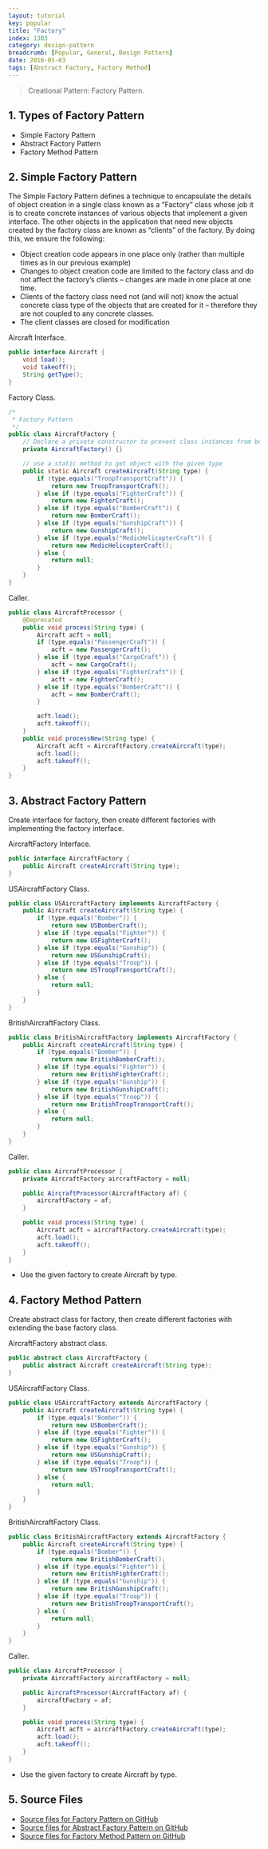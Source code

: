 ```yaml
---
layout: tutorial
key: popular
title: "Factory"
index: 1303
category: design-pattern
breadcrumb: [Popular, General, Design Pattern]
date: 2016-05-03
tags: [Abstract Factory, Factory Method]
---
```


> Creational Pattern: Factory Pattern.

## 1. Types of Factory Pattern
* Simple Factory Pattern
* Abstract Factory Pattern
* Factory Method Pattern

## 2. Simple Factory Pattern
The Simple Factory Pattern defines a technique to encapsulate the details of object creation in a single class known as a “Factory” class whose job it is to create concrete instances of various objects that implement a given interface. The other objects in the application that need new objects created by the factory class are known as “clients” of the factory.
By doing this, we ensure the following:
* Object creation code appears in one place only (rather than multiple times as in our previous example)
* Changes to object creation code are limited to the factory class and do not affect the factory’s clients – changes are made in one place at one time.
* Clients of the factory class need not (and will not) know the actual concrete class type of the objects that are created for it – therefore they are not coupled to any concrete classes.
* The client classes are closed for modification

Aircraft Interface.
```java
public interface Aircraft {
    void load();
    void takeoff();
    String getType();
}
```
Factory Class.
```java
/*
 * Factory Pattern
 */
public class AircraftFactory {
    // Declare a private constructor to prevent class instances from being created in any other places
    private AircraftFactory() {}

    // use a static method to get object with the given type
    public static Aircraft createAircraft(String type) {
        if (type.equals("TroopTransportCraft")) {
            return new TroopTransportCraft();
        } else if (type.equals("FighterCraft")) {
            return new FighterCraft();
        } else if (type.equals("BomberCraft")) {
            return new BomberCraft();
        } else if (type.equals("GunshipCraft")) {
            return new GunshipCraft();
        } else if (type.equals("MedicHelicopterCraft")) {
            return new MedicHelicopterCraft();
        } else {
            return null;
        }
    }
}
```
Caller.
```java
public class AircraftProcessor {
    @Deprecated
    public void process(String type) {
        Aircraft acft = null;
        if (type.equals("PassengerCraft")) {
            acft = new PassengerCraft();
        } else if (type.equals("CargoCraft")) {
            acft = new CargoCraft();
        } else if (type.equals("FighterCraft")) {
            acft = new FighterCraft();
        } else if (type.equals("BomberCraft")) {
            acft = new BomberCraft();
        }

        acft.load();
        acft.takeoff();
    }
    public void processNew(String type) {
        Aircraft acft = AircraftFactory.createAircraft(type);
        acft.load();
        acft.takeoff();
    }
}
```

## 3. Abstract Factory Pattern
Create interface for factory, then create different factories with implementing the factory interface.

AircraftFactory Interface.
```java
public interface AircraftFactory {
    public Aircraft createAircraft(String type);
}
```
USAircraftFactory Class.
```java
public class USAircraftFactory implements AircraftFactory {
    public Aircraft createAircraft(String type) {
        if (type.equals("Bomber")) {
            return new USBomberCraft();
        } else if (type.equals("Fighter")) {
            return new USFighterCraft();
        } else if (type.equals("Gunship")) {
            return new USGunshipCraft();
        } else if (type.equals("Troop")) {
            return new USTroopTransportCraft();
        } else {
            return null;
        }
    }
}
```
BritishAircraftFactory Class.
```java
public class BritishAircraftFactory implements AircraftFactory {
    public Aircraft createAircraft(String type) {
        if (type.equals("Bomber")) {
            return new BritishBomberCraft();
        } else if (type.equals("Fighter")) {
            return new BritishFighterCraft();
        } else if (type.equals("Gunship")) {
            return new BritishGunshipCraft();
        } else if (type.equals("Troop")) {
            return new BritishTroopTransportCraft();
        } else {
            return null;
        }
    }
}
```
Caller.
```java
public class AircraftProcessor {
    private AircraftFactory aircraftFactory = null;

    public AircraftProcessor(AircraftFactory af) {
        aircraftFactory = af;
    }

    public void process(String type) {
        Aircraft acft = aircraftFactory.createAircraft(type);
        acft.load();
        acft.takeoff();
    }
}
```
* Use the given factory to create Aircraft by type.

## 4. Factory Method Pattern
Create abstract class for factory, then create different factories with extending the base factory class.

AircraftFactory abstract class.
```java
public abstract class AircraftFactory {
    public abstract Aircraft createAircraft(String type);
}
```
USAircraftFactory Class.
```java
public class USAircraftFactory extends AircraftFactory {
    public Aircraft createAircraft(String type) {
        if (type.equals("Bomber")) {
            return new USBomberCraft();
        } else if (type.equals("Fighter")) {
            return new USFighterCraft();
        } else if (type.equals("Gunship")) {
            return new USGunshipCraft();
        } else if (type.equals("Troop")) {
            return new USTroopTransportCraft();
        } else {
            return null;
        }
    }
}
```
BritishAircraftFactory Class.
```java
public class BritishAircraftFactory extends AircraftFactory {
    public Aircraft createAircraft(String type) {
        if (type.equals("Bomber")) {
            return new BritishBomberCraft();
        } else if (type.equals("Fighter")) {
            return new BritishFighterCraft();
        } else if (type.equals("Gunship")) {
            return new BritishGunshipCraft();
        } else if (type.equals("Troop")) {
            return new BritishTroopTransportCraft();
        } else {
            return null;
        }
    }
}
```
Caller.
```java
public class AircraftProcessor {
    private AircraftFactory aircraftFactory = null;

    public AircraftProcessor(AircraftFactory af) {
        aircraftFactory = af;
    }

    public void process(String type) {
        Aircraft acft = aircraftFactory.createAircraft(type);
        acft.load();
        acft.takeoff();
    }
}
```
* Use the given factory to create Aircraft by type.

## 5. Source Files
* [Source files for Factory Pattern on GitHub](https://github.com/jojozhuang/design-patterns-java/tree/master/design-pattern-factory)
* [Source files for Abstract Factory Pattern on GitHub](https://github.com/jojozhuang/design-patterns-java/tree/master/design-pattern-abstract-factory)
* [Source files for Factory Method Pattern on GitHub](https://github.com/jojozhuang/design-patterns-java/tree/master/design-pattern-factory-method)

